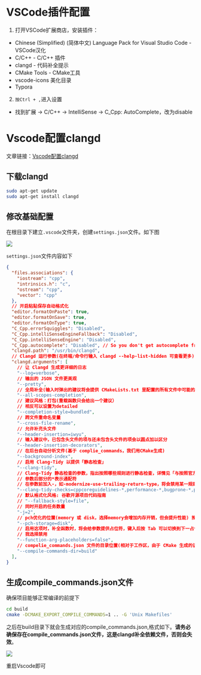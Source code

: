 # VSCode插件配置

1. 打开VSCode扩展商店，安装插件：
- Chinese (Simplified) (简体中文) Language Pack for Visual Studio Code - VSCode汉化
- C/C++ - C/C++ 插件
- clangd - 代码补全提示
- CMake Tools - CMake工具
- vscode-icons 美化目录
- Typora
2. `按Ctrl + ,`进入设置
- 找到扩展 -> C/C++ -> IntelliSense -> C_Cpp: AutoComplete，改为disable



# Vscode配置clangd

文章链接：[Vscode配置clangd](https://blog.csdn.net/xzq1207105685/article/details/126091947?ops_request_misc=%257B%2522request%255Fid%2522%253A%2522b024de59c0ac36f2d937717555935a77%2522%252C%2522scm%2522%253A%252220140713.130102334.pc%255Fall.%2522%257D&request_id=b024de59c0ac36f2d937717555935a77&biz_id=0&utm_medium=distribute.pc_search_result.none-task-blog-2~all~first_rank_ecpm_v1~rank_v31_ecpm-8-126091947-null-null.142^v101^pc_search_result_base9&utm_term=vscode%E9%85%8D%E7%BD%AEclangd&spm=1018.2226.3001.4187)

## 下载clangd

```sh
sudo apt-get update
sudo apt-get install clangd
```



## 修改基础配置

在根目录下建立`.vscode`文件夹，创建`settings.json`文件。如下图

![](E:\Ubuntu_ROS_NOTE\docs\Vscode配置\1.png)

`settings.json`文件内容如下

```json
{
  "files.associations": {
    "iostream": "cpp",
    "intrinsics.h": "c",
    "ostream": "cpp",
    "vector": "cpp"
  },
  // 开启粘贴保存自动格式化
  "editor.formatOnPaste": true,
  "editor.formatOnSave": true,
  "editor.formatOnType": true,
  "C_Cpp.errorSquiggles": "Disabled",
  "C_Cpp.intelliSenseEngineFallback": "Disabled",
  "C_Cpp.intelliSenseEngine": "Disabled",
  "C_Cpp.autocomplete": "Disabled", // So you don't get autocomplete from both extensions.
  "clangd.path": "/usr/bin/clangd",
  // Clangd 运行参数(在终端/命令行输入 clangd --help-list-hidden 可查看更多)
  "clangd.arguments": [
    // 让 Clangd 生成更详细的日志
    "--log=verbose",
    // 输出的 JSON 文件更美观
    "--pretty",
    // 全局补全(输入时弹出的建议将会提供 CMakeLists.txt 里配置的所有文件中可能的符号，会自动补充头文件)
    "--all-scopes-completion",
    // 建议风格：打包(重载函数只会给出一个建议）
    // 相反可以设置为detailed
    "--completion-style=bundled",
    // 跨文件重命名变量
    "--cross-file-rename",
    // 允许补充头文件
    "--header-insertion=iwyu",
    // 输入建议中，已包含头文件的项与还未包含头文件的项会以圆点加以区分
    "--header-insertion-decorators",
    // 在后台自动分析文件(基于 complie_commands，我们用CMake生成)
    "--background-index",
    // 启用 Clang-Tidy 以提供「静态检查」
    "--clang-tidy",
    // Clang-Tidy 静态检查的参数，指出按照哪些规则进行静态检查，详情见「与按照官方文档配置好的 VSCode 相比拥有的优势」
    // 参数后部分的*表示通配符
    // 在参数前加入-，如-modernize-use-trailing-return-type，将会禁用某一规则
    "--clang-tidy-checks=cppcoreguidelines-*,performance-*,bugprone-*,portability-*,modernize-*,google-*",
    // 默认格式化风格: 谷歌开源项目代码指南
    // "--fallback-style=file",
    // 同时开启的任务数量
    "-j=2",
    // pch优化的位置(memory 或 disk，选择memory会增加内存开销，但会提升性能) 推荐在板子上使用disk
    "--pch-storage=disk",
    // 启用这项时，补全函数时，将会给参数提供占位符，键入后按 Tab 可以切换到下一占位符，乃至函数末
    // 我选择禁用
    "--function-arg-placeholders=false",
    // compelie_commands.json 文件的目录位置(相对于工作区，由于 CMake 生成的该文件默认在 build 文件夹中，故设置为 build)
    "--compile-commands-dir=build"
  ],
}

```



## 生成compile_commands.json文件

确保项目能够正常编译的前提下

```sh
cd build
cmake -DCMAKE_EXPORT_COMPILE_COMMANDS=1 .. -G 'Unix Makefiles'
```

之后在build目录下就会生成对应的compile_commands.json,格式如下。**请务必确保存在compile_commands.json文件，这是clangd补全依赖文件，否则会失效**。

![](E:\Ubuntu_ROS_NOTE\docs\Vscode配置\2.png)

重启Vscode即可



